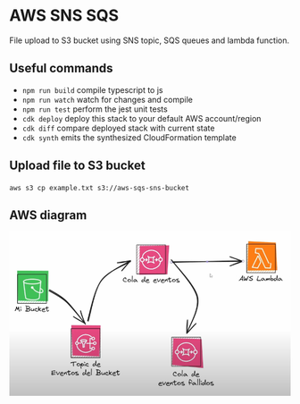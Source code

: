 # AWS SNS SQS

File upload to S3 bucket using SNS topic, SQS queues and lambda function.

## Useful commands

* `npm run build`   compile typescript to js
* `npm run watch`   watch for changes and compile
* `npm run test`    perform the jest unit tests
* `cdk deploy`      deploy this stack to your default AWS account/region
* `cdk diff`        compare deployed stack with current state
* `cdk synth`       emits the synthesized CloudFormation template

## Upload file to S3 bucket

`aws s3 cp example.txt s3://aws-sqs-sns-bucket`

## AWS diagram

![Diagram](image.png)